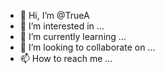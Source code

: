 - 👋 Hi, I’m @TrueA
- 👀 I’m interested in ...
- 🌱 I’m currently learning ...
- 💞️ I’m looking to collaborate on ...
- 📫 How to reach me ...

<!---
TrueA/TrueA is a ✨ special ✨ repository because its `README.md` (this file) appears on your GitHub profile.
You can click the Preview link to take a look at your changes.
--->
